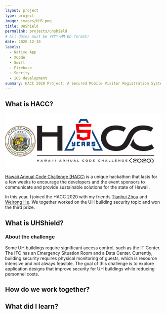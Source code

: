 ```yaml
---
layout: project
type: project
image: images/UHS.png
title: UHShield
permalink: projects/uhshield
# All dates must be YYYY-MM-DD format!
date: 2020-12-10
labels:
  - Native App
  - XCode
  - Swift
  - Firebase
  - Secrity
  - iOS development
summary: HACC 2020 Project: A Secured Mobile Visitor Registration System.
---
```


## What is HACC?

<img class="ui big right image" src="../images/HACC.png">

<a href="https://hacc.hawaii.gov/">Hawaii Annual Code Challenge (HACC)</a> is a unique hackathon that lasts for a few weeks to encourage the developers and the event sponsors to communicate and provide sustainable solutions for the state of Hawaii.

In this year, I joined the HACC 2020 with my friends <a href="https://tianhuizhou.github.io/">Tianhui Zhou</a> and <a href="https://heweiron.github.io/">Weirong He</a>. We together worked on the UH building security topic and won the third prize.

## What is UHShield?

### About the challenge

Some UH buildings require significant access control, such as the IT Center.  The ITC has an Emergency Situation Room and a Data Center. Currently, building security requires physical monitoring of guests, which is resource intensive and not always feasible. The goal of this challenge is to explore application designs that improve security for UH buildings while reducing personnel costs.


## How do we work together?

## What did I learn?
